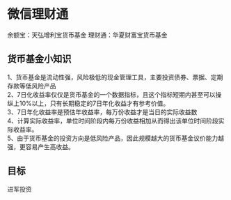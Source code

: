 # 微信理财通
余额宝：天弘增利宝货币基金
理财通：华夏财富宝货币基金

## 货币基金小知识
1、货币基金是流动性强，风险极低的现金管理工具，主要投资债券、票据、定期存款等低风险产品  
2、7日化收益率仅仅是货币基金的一个数据指标，且这个指标短期内甚至可以操纵上10%以上，只有长期稳定的7日年化收益才有参考价值。  
3、7日年化收益率是预估年收益率，每万份收益才是当日的实际收益数   
4、计算实际收益率，单位时间阶段内每万份收益相加从而得出该单位时间阶段实际收益率。  
5、由于货币基金的投资方向是低风险产品，因此规模越大的货币基金议价能力越强，更容易产生高收益。  


## 目标

进军投资